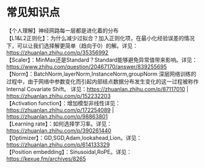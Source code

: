 # 常见知识点
【个人理解】神经网路每一层都是进化着的分布  
【L1&L2正则化】：为什么减少过拟合？加入正则化项，在最小化经验误差的情况下，可以让我们选择解更简单（趋向于0）的解。详见：https://zhuanlan.zhihu.com/p/35356992   
【Scaler】：MinMax还是Standard？Standard能够避免异常值带来影响。详见：https://www.zhihu.com/question/20467170/answer/839255695  
【Norm】：BatchNorm,layerNorm,InstanceNorm,groupNorm 深层网络训练的过程中，由于网络中参数变化而引起内部结点数据分布发生变化的这一过程被称作Internal  Covariate Shift。  详见：https://zhuanlan.zhihu.com/p/87117010 | https://zhuanlan.zhihu.com/p/152232203  
【Activation function】：增加模型非线性详见：https://zhuanlan.zhihu.com/p/172254089 | https://zhuanlan.zhihu.com/p/98863801    
【Learning rate】：如何选择学习率。详见：https://zhuanlan.zhihu.com/p/390261440  
【Optimizer】：GD,SGD,Adam,lookahead,Lion。详见：https://zhuanlan.zhihu.com/p/614133329  
【Position embedding】：Sinusoidal,RoPE。详见：https://kexue.fm/archives/8265  

